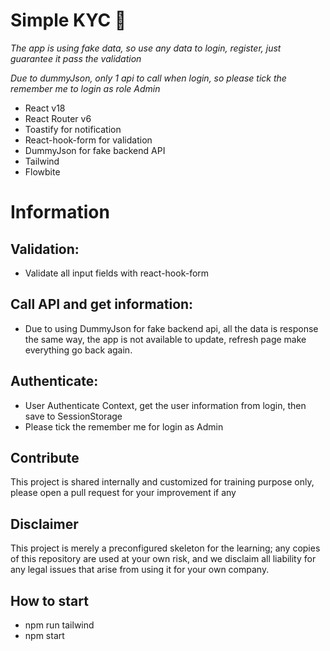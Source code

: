 # Simple KYC 🐳

_The app is using fake data, so use any data to login, register, just guarantee it pass the validation_

_Due to dummyJson, only 1 api to call when login, so please tick the remember me to login as role Admin_

- React v18
- React Router v6
- Toastify for notification
- React-hook-form for validation
- DummyJson for fake backend API
- Tailwind
- Flowbite

# Information
## Validation:
- Validate all input fields with react-hook-form
## Call API and get information:
- Due to using DummyJson for fake backend api, all the data is response the same way, the app is not available to update, refresh page make everything go back again.
## Authenticate:
- User Authenticate Context, get the user information from login, then save to SessionStorage
- Please tick the remember me for login as Admin


## Contribute
This project is shared internally and customized for training purpose only, please open a pull request for your improvement if any

## Disclaimer

This project is merely a preconfigured skeleton for the learning; any copies of this repository are used at your own risk, and we disclaim all liability for any legal issues that arise from using it for your own company.

## How to start
- npm run tailwind
- npm start
